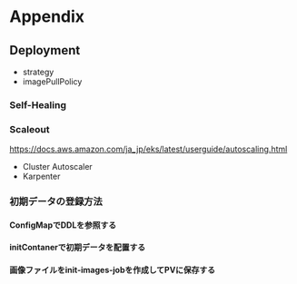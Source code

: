 # Appendix

## Deployment
- strategy
- imagePullPolicy
### Self-Healing

### Scaleout
https://docs.aws.amazon.com/ja_jp/eks/latest/userguide/autoscaling.html
- Cluster Autoscaler
- Karpenter

### 初期データの登録方法
####  ConfigMapでDDLを参照する

#### initContanerで初期データを配置する

#### 画像ファイルをinit-images-jobを作成してPVに保存する